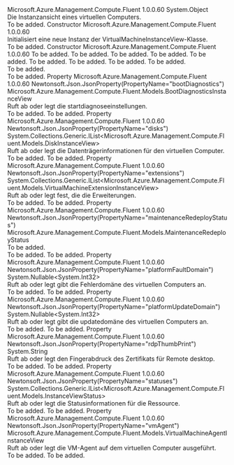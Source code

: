 <Type Name="VirtualMachineInstanceView" FullName="Microsoft.Azure.Management.Compute.Fluent.Models.VirtualMachineInstanceView">
  <TypeSignature Language="C#" Value="public class VirtualMachineInstanceView" />
  <TypeSignature Language="ILAsm" Value=".class public auto ansi beforefieldinit VirtualMachineInstanceView extends System.Object" />
  <TypeSignature Language="DocId" Value="T:Microsoft.Azure.Management.Compute.Fluent.Models.VirtualMachineInstanceView" />
  <TypeSignature Language="VB.NET" Value="Public Class VirtualMachineInstanceView" />
  <TypeSignature Language="F#" Value="type VirtualMachineInstanceView = class" />
  <AssemblyInfo>
    <AssemblyName>Microsoft.Azure.Management.Compute.Fluent</AssemblyName>
    <AssemblyVersion>1.0.0.60</AssemblyVersion>
  </AssemblyInfo>
  <Base>
    <BaseTypeName>System.Object</BaseTypeName>
  </Base>
  <Interfaces />
  <Docs>
    <summary>
            Die Instanzansicht eines virtuellen Computers.
            </summary>
    <remarks>To be added.</remarks>
  </Docs>
  <Members>
    <Member MemberName=".ctor">
      <MemberSignature Language="C#" Value="public VirtualMachineInstanceView ();" />
      <MemberSignature Language="ILAsm" Value=".method public hidebysig specialname rtspecialname instance void .ctor() cil managed" />
      <MemberSignature Language="DocId" Value="M:Microsoft.Azure.Management.Compute.Fluent.Models.VirtualMachineInstanceView.#ctor" />
      <MemberSignature Language="VB.NET" Value="Public Sub New ()" />
      <MemberType>Constructor</MemberType>
      <AssemblyInfo>
        <AssemblyName>Microsoft.Azure.Management.Compute.Fluent</AssemblyName>
        <AssemblyVersion>1.0.0.60</AssemblyVersion>
      </AssemblyInfo>
      <Parameters />
      <Docs>
        <summary>
            Initialisiert eine neue Instanz der VirtualMachineInstanceView-Klasse.
            </summary>
        <remarks>To be added.</remarks>
      </Docs>
    </Member>
    <Member MemberName=".ctor">
      <MemberSignature Language="C#" Value="public VirtualMachineInstanceView (Nullable&lt;int&gt; platformUpdateDomain = null, Nullable&lt;int&gt; platformFaultDomain = null, string rdpThumbPrint = null, Microsoft.Azure.Management.Compute.Fluent.Models.VirtualMachineAgentInstanceView vmAgent = null, Microsoft.Azure.Management.Compute.Fluent.Models.MaintenanceRedeployStatus maintenanceRedeployStatus = null, System.Collections.Generic.IList&lt;Microsoft.Azure.Management.Compute.Fluent.Models.DiskInstanceView&gt; disks = null, System.Collections.Generic.IList&lt;Microsoft.Azure.Management.Compute.Fluent.Models.VirtualMachineExtensionInstanceView&gt; extensions = null, Microsoft.Azure.Management.Compute.Fluent.Models.BootDiagnosticsInstanceView bootDiagnostics = null, System.Collections.Generic.IList&lt;Microsoft.Azure.Management.Compute.Fluent.Models.InstanceViewStatus&gt; statuses = null);" />
      <MemberSignature Language="ILAsm" Value=".method public hidebysig specialname rtspecialname instance void .ctor(valuetype System.Nullable`1&lt;int32&gt; platformUpdateDomain, valuetype System.Nullable`1&lt;int32&gt; platformFaultDomain, string rdpThumbPrint, class Microsoft.Azure.Management.Compute.Fluent.Models.VirtualMachineAgentInstanceView vmAgent, class Microsoft.Azure.Management.Compute.Fluent.Models.MaintenanceRedeployStatus maintenanceRedeployStatus, class System.Collections.Generic.IList`1&lt;class Microsoft.Azure.Management.Compute.Fluent.Models.DiskInstanceView&gt; disks, class System.Collections.Generic.IList`1&lt;class Microsoft.Azure.Management.Compute.Fluent.Models.VirtualMachineExtensionInstanceView&gt; extensions, class Microsoft.Azure.Management.Compute.Fluent.Models.BootDiagnosticsInstanceView bootDiagnostics, class System.Collections.Generic.IList`1&lt;class Microsoft.Azure.Management.Compute.Fluent.Models.InstanceViewStatus&gt; statuses) cil managed" />
      <MemberSignature Language="DocId" Value="M:Microsoft.Azure.Management.Compute.Fluent.Models.VirtualMachineInstanceView.#ctor(System.Nullable{System.Int32},System.Nullable{System.Int32},System.String,Microsoft.Azure.Management.Compute.Fluent.Models.VirtualMachineAgentInstanceView,Microsoft.Azure.Management.Compute.Fluent.Models.MaintenanceRedeployStatus,System.Collections.Generic.IList{Microsoft.Azure.Management.Compute.Fluent.Models.DiskInstanceView},System.Collections.Generic.IList{Microsoft.Azure.Management.Compute.Fluent.Models.VirtualMachineExtensionInstanceView},Microsoft.Azure.Management.Compute.Fluent.Models.BootDiagnosticsInstanceView,System.Collections.Generic.IList{Microsoft.Azure.Management.Compute.Fluent.Models.InstanceViewStatus})" />
      <MemberSignature Language="F#" Value="new Microsoft.Azure.Management.Compute.Fluent.Models.VirtualMachineInstanceView : Nullable&lt;int&gt; * Nullable&lt;int&gt; * string * Microsoft.Azure.Management.Compute.Fluent.Models.VirtualMachineAgentInstanceView * Microsoft.Azure.Management.Compute.Fluent.Models.MaintenanceRedeployStatus * System.Collections.Generic.IList&lt;Microsoft.Azure.Management.Compute.Fluent.Models.DiskInstanceView&gt; * System.Collections.Generic.IList&lt;Microsoft.Azure.Management.Compute.Fluent.Models.VirtualMachineExtensionInstanceView&gt; * Microsoft.Azure.Management.Compute.Fluent.Models.BootDiagnosticsInstanceView * System.Collections.Generic.IList&lt;Microsoft.Azure.Management.Compute.Fluent.Models.InstanceViewStatus&gt; -&gt; Microsoft.Azure.Management.Compute.Fluent.Models.VirtualMachineInstanceView" Usage="new Microsoft.Azure.Management.Compute.Fluent.Models.VirtualMachineInstanceView (platformUpdateDomain, platformFaultDomain, rdpThumbPrint, vmAgent, maintenanceRedeployStatus, disks, extensions, bootDiagnostics, statuses)" />
      <MemberType>Constructor</MemberType>
      <AssemblyInfo>
        <AssemblyName>Microsoft.Azure.Management.Compute.Fluent</AssemblyName>
        <AssemblyVersion>1.0.0.60</AssemblyVersion>
      </AssemblyInfo>
      <Parameters>
        <Parameter Name="platformUpdateDomain" Type="System.Nullable&lt;System.Int32&gt;" />
        <Parameter Name="platformFaultDomain" Type="System.Nullable&lt;System.Int32&gt;" />
        <Parameter Name="rdpThumbPrint" Type="System.String" />
        <Parameter Name="vmAgent" Type="Microsoft.Azure.Management.Compute.Fluent.Models.VirtualMachineAgentInstanceView" />
        <Parameter Name="maintenanceRedeployStatus" Type="Microsoft.Azure.Management.Compute.Fluent.Models.MaintenanceRedeployStatus" />
        <Parameter Name="disks" Type="System.Collections.Generic.IList&lt;Microsoft.Azure.Management.Compute.Fluent.Models.DiskInstanceView&gt;" />
        <Parameter Name="extensions" Type="System.Collections.Generic.IList&lt;Microsoft.Azure.Management.Compute.Fluent.Models.VirtualMachineExtensionInstanceView&gt;" />
        <Parameter Name="bootDiagnostics" Type="Microsoft.Azure.Management.Compute.Fluent.Models.BootDiagnosticsInstanceView" />
        <Parameter Name="statuses" Type="System.Collections.Generic.IList&lt;Microsoft.Azure.Management.Compute.Fluent.Models.InstanceViewStatus&gt;" />
      </Parameters>
      <Docs>
        <param name="platformUpdateDomain">To be added.</param>
        <param name="platformFaultDomain">To be added.</param>
        <param name="rdpThumbPrint">To be added.</param>
        <param name="vmAgent">To be added.</param>
        <param name="maintenanceRedeployStatus">To be added.</param>
        <param name="disks">To be added.</param>
        <param name="extensions">To be added.</param>
        <param name="bootDiagnostics">To be added.</param>
        <param name="statuses">To be added.</param>
        <summary>To be added.</summary>
        <remarks>To be added.</remarks>
      </Docs>
    </Member>
    <Member MemberName="BootDiagnostics">
      <MemberSignature Language="C#" Value="public Microsoft.Azure.Management.Compute.Fluent.Models.BootDiagnosticsInstanceView BootDiagnostics { get; set; }" />
      <MemberSignature Language="ILAsm" Value=".property instance class Microsoft.Azure.Management.Compute.Fluent.Models.BootDiagnosticsInstanceView BootDiagnostics" />
      <MemberSignature Language="DocId" Value="P:Microsoft.Azure.Management.Compute.Fluent.Models.VirtualMachineInstanceView.BootDiagnostics" />
      <MemberSignature Language="VB.NET" Value="Public Property BootDiagnostics As BootDiagnosticsInstanceView" />
      <MemberSignature Language="F#" Value="member this.BootDiagnostics : Microsoft.Azure.Management.Compute.Fluent.Models.BootDiagnosticsInstanceView with get, set" Usage="Microsoft.Azure.Management.Compute.Fluent.Models.VirtualMachineInstanceView.BootDiagnostics" />
      <MemberType>Property</MemberType>
      <AssemblyInfo>
        <AssemblyName>Microsoft.Azure.Management.Compute.Fluent</AssemblyName>
        <AssemblyVersion>1.0.0.60</AssemblyVersion>
      </AssemblyInfo>
      <Attributes>
        <Attribute>
          <AttributeName>Newtonsoft.Json.JsonProperty(PropertyName="bootDiagnostics")</AttributeName>
        </Attribute>
      </Attributes>
      <ReturnValue>
        <ReturnType>Microsoft.Azure.Management.Compute.Fluent.Models.BootDiagnosticsInstanceView</ReturnType>
      </ReturnValue>
      <Docs>
        <summary>
            Ruft ab oder legt die startdiagnoseeinstellungen.
            </summary>
        <value>To be added.</value>
        <remarks>To be added.</remarks>
      </Docs>
    </Member>
    <Member MemberName="Disks">
      <MemberSignature Language="C#" Value="public System.Collections.Generic.IList&lt;Microsoft.Azure.Management.Compute.Fluent.Models.DiskInstanceView&gt; Disks { get; set; }" />
      <MemberSignature Language="ILAsm" Value=".property instance class System.Collections.Generic.IList`1&lt;class Microsoft.Azure.Management.Compute.Fluent.Models.DiskInstanceView&gt; Disks" />
      <MemberSignature Language="DocId" Value="P:Microsoft.Azure.Management.Compute.Fluent.Models.VirtualMachineInstanceView.Disks" />
      <MemberSignature Language="VB.NET" Value="Public Property Disks As IList(Of DiskInstanceView)" />
      <MemberSignature Language="F#" Value="member this.Disks : System.Collections.Generic.IList&lt;Microsoft.Azure.Management.Compute.Fluent.Models.DiskInstanceView&gt; with get, set" Usage="Microsoft.Azure.Management.Compute.Fluent.Models.VirtualMachineInstanceView.Disks" />
      <MemberType>Property</MemberType>
      <AssemblyInfo>
        <AssemblyName>Microsoft.Azure.Management.Compute.Fluent</AssemblyName>
        <AssemblyVersion>1.0.0.60</AssemblyVersion>
      </AssemblyInfo>
      <Attributes>
        <Attribute>
          <AttributeName>Newtonsoft.Json.JsonProperty(PropertyName="disks")</AttributeName>
        </Attribute>
      </Attributes>
      <ReturnValue>
        <ReturnType>System.Collections.Generic.IList&lt;Microsoft.Azure.Management.Compute.Fluent.Models.DiskInstanceView&gt;</ReturnType>
      </ReturnValue>
      <Docs>
        <summary>
            Ruft ab oder legt die Datenträgerinformationen für den virtuellen Computer.
            </summary>
        <value>To be added.</value>
        <remarks>To be added.</remarks>
      </Docs>
    </Member>
    <Member MemberName="Extensions">
      <MemberSignature Language="C#" Value="public System.Collections.Generic.IList&lt;Microsoft.Azure.Management.Compute.Fluent.Models.VirtualMachineExtensionInstanceView&gt; Extensions { get; set; }" />
      <MemberSignature Language="ILAsm" Value=".property instance class System.Collections.Generic.IList`1&lt;class Microsoft.Azure.Management.Compute.Fluent.Models.VirtualMachineExtensionInstanceView&gt; Extensions" />
      <MemberSignature Language="DocId" Value="P:Microsoft.Azure.Management.Compute.Fluent.Models.VirtualMachineInstanceView.Extensions" />
      <MemberSignature Language="VB.NET" Value="Public Property Extensions As IList(Of VirtualMachineExtensionInstanceView)" />
      <MemberSignature Language="F#" Value="member this.Extensions : System.Collections.Generic.IList&lt;Microsoft.Azure.Management.Compute.Fluent.Models.VirtualMachineExtensionInstanceView&gt; with get, set" Usage="Microsoft.Azure.Management.Compute.Fluent.Models.VirtualMachineInstanceView.Extensions" />
      <MemberType>Property</MemberType>
      <AssemblyInfo>
        <AssemblyName>Microsoft.Azure.Management.Compute.Fluent</AssemblyName>
        <AssemblyVersion>1.0.0.60</AssemblyVersion>
      </AssemblyInfo>
      <Attributes>
        <Attribute>
          <AttributeName>Newtonsoft.Json.JsonProperty(PropertyName="extensions")</AttributeName>
        </Attribute>
      </Attributes>
      <ReturnValue>
        <ReturnType>System.Collections.Generic.IList&lt;Microsoft.Azure.Management.Compute.Fluent.Models.VirtualMachineExtensionInstanceView&gt;</ReturnType>
      </ReturnValue>
      <Docs>
        <summary>
            Ruft ab oder legt fest, die die Erweiterungen.
            </summary>
        <value>To be added.</value>
        <remarks>To be added.</remarks>
      </Docs>
    </Member>
    <Member MemberName="MaintenanceRedeployStatus">
      <MemberSignature Language="C#" Value="public Microsoft.Azure.Management.Compute.Fluent.Models.MaintenanceRedeployStatus MaintenanceRedeployStatus { get; set; }" />
      <MemberSignature Language="ILAsm" Value=".property instance class Microsoft.Azure.Management.Compute.Fluent.Models.MaintenanceRedeployStatus MaintenanceRedeployStatus" />
      <MemberSignature Language="DocId" Value="P:Microsoft.Azure.Management.Compute.Fluent.Models.VirtualMachineInstanceView.MaintenanceRedeployStatus" />
      <MemberSignature Language="VB.NET" Value="Public Property MaintenanceRedeployStatus As MaintenanceRedeployStatus" />
      <MemberSignature Language="F#" Value="member this.MaintenanceRedeployStatus : Microsoft.Azure.Management.Compute.Fluent.Models.MaintenanceRedeployStatus with get, set" Usage="Microsoft.Azure.Management.Compute.Fluent.Models.VirtualMachineInstanceView.MaintenanceRedeployStatus" />
      <MemberType>Property</MemberType>
      <AssemblyInfo>
        <AssemblyName>Microsoft.Azure.Management.Compute.Fluent</AssemblyName>
        <AssemblyVersion>1.0.0.60</AssemblyVersion>
      </AssemblyInfo>
      <Attributes>
        <Attribute>
          <AttributeName>Newtonsoft.Json.JsonProperty(PropertyName="maintenanceRedeployStatus")</AttributeName>
        </Attribute>
      </Attributes>
      <ReturnValue>
        <ReturnType>Microsoft.Azure.Management.Compute.Fluent.Models.MaintenanceRedeployStatus</ReturnType>
      </ReturnValue>
      <Docs>
        <summary>To be added.</summary>
        <value>To be added.</value>
        <remarks>To be added.</remarks>
      </Docs>
    </Member>
    <Member MemberName="PlatformFaultDomain">
      <MemberSignature Language="C#" Value="public Nullable&lt;int&gt; PlatformFaultDomain { get; set; }" />
      <MemberSignature Language="ILAsm" Value=".property instance valuetype System.Nullable`1&lt;int32&gt; PlatformFaultDomain" />
      <MemberSignature Language="DocId" Value="P:Microsoft.Azure.Management.Compute.Fluent.Models.VirtualMachineInstanceView.PlatformFaultDomain" />
      <MemberSignature Language="VB.NET" Value="Public Property PlatformFaultDomain As Nullable(Of Integer)" />
      <MemberSignature Language="F#" Value="member this.PlatformFaultDomain : Nullable&lt;int&gt; with get, set" Usage="Microsoft.Azure.Management.Compute.Fluent.Models.VirtualMachineInstanceView.PlatformFaultDomain" />
      <MemberType>Property</MemberType>
      <AssemblyInfo>
        <AssemblyName>Microsoft.Azure.Management.Compute.Fluent</AssemblyName>
        <AssemblyVersion>1.0.0.60</AssemblyVersion>
      </AssemblyInfo>
      <Attributes>
        <Attribute>
          <AttributeName>Newtonsoft.Json.JsonProperty(PropertyName="platformFaultDomain")</AttributeName>
        </Attribute>
      </Attributes>
      <ReturnValue>
        <ReturnType>System.Nullable&lt;System.Int32&gt;</ReturnType>
      </ReturnValue>
      <Docs>
        <summary>
            Ruft ab oder legt gibt die Fehlerdomäne des virtuellen Computers an.
            </summary>
        <value>To be added.</value>
        <remarks>To be added.</remarks>
      </Docs>
    </Member>
    <Member MemberName="PlatformUpdateDomain">
      <MemberSignature Language="C#" Value="public Nullable&lt;int&gt; PlatformUpdateDomain { get; set; }" />
      <MemberSignature Language="ILAsm" Value=".property instance valuetype System.Nullable`1&lt;int32&gt; PlatformUpdateDomain" />
      <MemberSignature Language="DocId" Value="P:Microsoft.Azure.Management.Compute.Fluent.Models.VirtualMachineInstanceView.PlatformUpdateDomain" />
      <MemberSignature Language="VB.NET" Value="Public Property PlatformUpdateDomain As Nullable(Of Integer)" />
      <MemberSignature Language="F#" Value="member this.PlatformUpdateDomain : Nullable&lt;int&gt; with get, set" Usage="Microsoft.Azure.Management.Compute.Fluent.Models.VirtualMachineInstanceView.PlatformUpdateDomain" />
      <MemberType>Property</MemberType>
      <AssemblyInfo>
        <AssemblyName>Microsoft.Azure.Management.Compute.Fluent</AssemblyName>
        <AssemblyVersion>1.0.0.60</AssemblyVersion>
      </AssemblyInfo>
      <Attributes>
        <Attribute>
          <AttributeName>Newtonsoft.Json.JsonProperty(PropertyName="platformUpdateDomain")</AttributeName>
        </Attribute>
      </Attributes>
      <ReturnValue>
        <ReturnType>System.Nullable&lt;System.Int32&gt;</ReturnType>
      </ReturnValue>
      <Docs>
        <summary>
            Ruft ab oder legt gibt die updatedomäne des virtuellen Computers an.
            </summary>
        <value>To be added.</value>
        <remarks>To be added.</remarks>
      </Docs>
    </Member>
    <Member MemberName="RdpThumbPrint">
      <MemberSignature Language="C#" Value="public string RdpThumbPrint { get; set; }" />
      <MemberSignature Language="ILAsm" Value=".property instance string RdpThumbPrint" />
      <MemberSignature Language="DocId" Value="P:Microsoft.Azure.Management.Compute.Fluent.Models.VirtualMachineInstanceView.RdpThumbPrint" />
      <MemberSignature Language="VB.NET" Value="Public Property RdpThumbPrint As String" />
      <MemberSignature Language="F#" Value="member this.RdpThumbPrint : string with get, set" Usage="Microsoft.Azure.Management.Compute.Fluent.Models.VirtualMachineInstanceView.RdpThumbPrint" />
      <MemberType>Property</MemberType>
      <AssemblyInfo>
        <AssemblyName>Microsoft.Azure.Management.Compute.Fluent</AssemblyName>
        <AssemblyVersion>1.0.0.60</AssemblyVersion>
      </AssemblyInfo>
      <Attributes>
        <Attribute>
          <AttributeName>Newtonsoft.Json.JsonProperty(PropertyName="rdpThumbPrint")</AttributeName>
        </Attribute>
      </Attributes>
      <ReturnValue>
        <ReturnType>System.String</ReturnType>
      </ReturnValue>
      <Docs>
        <summary>
            Ruft ab oder legt den Fingerabdruck des Zertifikats für Remote desktop.
            </summary>
        <value>To be added.</value>
        <remarks>To be added.</remarks>
      </Docs>
    </Member>
    <Member MemberName="Statuses">
      <MemberSignature Language="C#" Value="public System.Collections.Generic.IList&lt;Microsoft.Azure.Management.Compute.Fluent.Models.InstanceViewStatus&gt; Statuses { get; set; }" />
      <MemberSignature Language="ILAsm" Value=".property instance class System.Collections.Generic.IList`1&lt;class Microsoft.Azure.Management.Compute.Fluent.Models.InstanceViewStatus&gt; Statuses" />
      <MemberSignature Language="DocId" Value="P:Microsoft.Azure.Management.Compute.Fluent.Models.VirtualMachineInstanceView.Statuses" />
      <MemberSignature Language="VB.NET" Value="Public Property Statuses As IList(Of InstanceViewStatus)" />
      <MemberSignature Language="F#" Value="member this.Statuses : System.Collections.Generic.IList&lt;Microsoft.Azure.Management.Compute.Fluent.Models.InstanceViewStatus&gt; with get, set" Usage="Microsoft.Azure.Management.Compute.Fluent.Models.VirtualMachineInstanceView.Statuses" />
      <MemberType>Property</MemberType>
      <AssemblyInfo>
        <AssemblyName>Microsoft.Azure.Management.Compute.Fluent</AssemblyName>
        <AssemblyVersion>1.0.0.60</AssemblyVersion>
      </AssemblyInfo>
      <Attributes>
        <Attribute>
          <AttributeName>Newtonsoft.Json.JsonProperty(PropertyName="statuses")</AttributeName>
        </Attribute>
      </Attributes>
      <ReturnValue>
        <ReturnType>System.Collections.Generic.IList&lt;Microsoft.Azure.Management.Compute.Fluent.Models.InstanceViewStatus&gt;</ReturnType>
      </ReturnValue>
      <Docs>
        <summary>
            Ruft ab oder legt die Statusinformationen für die Ressource.
            </summary>
        <value>To be added.</value>
        <remarks>To be added.</remarks>
      </Docs>
    </Member>
    <Member MemberName="VmAgent">
      <MemberSignature Language="C#" Value="public Microsoft.Azure.Management.Compute.Fluent.Models.VirtualMachineAgentInstanceView VmAgent { get; set; }" />
      <MemberSignature Language="ILAsm" Value=".property instance class Microsoft.Azure.Management.Compute.Fluent.Models.VirtualMachineAgentInstanceView VmAgent" />
      <MemberSignature Language="DocId" Value="P:Microsoft.Azure.Management.Compute.Fluent.Models.VirtualMachineInstanceView.VmAgent" />
      <MemberSignature Language="VB.NET" Value="Public Property VmAgent As VirtualMachineAgentInstanceView" />
      <MemberSignature Language="F#" Value="member this.VmAgent : Microsoft.Azure.Management.Compute.Fluent.Models.VirtualMachineAgentInstanceView with get, set" Usage="Microsoft.Azure.Management.Compute.Fluent.Models.VirtualMachineInstanceView.VmAgent" />
      <MemberType>Property</MemberType>
      <AssemblyInfo>
        <AssemblyName>Microsoft.Azure.Management.Compute.Fluent</AssemblyName>
        <AssemblyVersion>1.0.0.60</AssemblyVersion>
      </AssemblyInfo>
      <Attributes>
        <Attribute>
          <AttributeName>Newtonsoft.Json.JsonProperty(PropertyName="vmAgent")</AttributeName>
        </Attribute>
      </Attributes>
      <ReturnValue>
        <ReturnType>Microsoft.Azure.Management.Compute.Fluent.Models.VirtualMachineAgentInstanceView</ReturnType>
      </ReturnValue>
      <Docs>
        <summary>
            Ruft ab oder legt die VM-Agent auf dem virtuellen Computer ausgeführt.
            </summary>
        <value>To be added.</value>
        <remarks>To be added.</remarks>
      </Docs>
    </Member>
  </Members>
</Type>